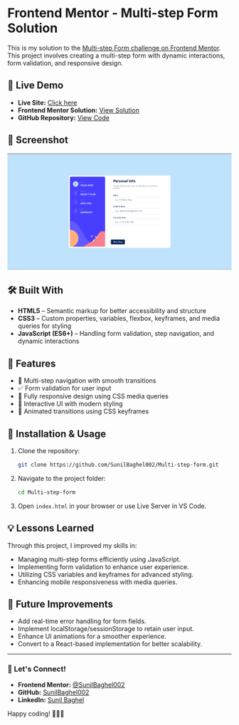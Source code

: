 # Frontend Mentor - Multi-step Form Solution

This is my solution to the [Multi-step Form challenge on Frontend Mentor](https://www.frontendmentor.io/challenges/multistep-form-YVAnSdqQBJ). This project involves creating a multi-step form with dynamic interactions, form validation, and responsive design.

## 🚀 Live Demo

- **Live Site:** [Click here](https://sunilbaghel002.github.io/Multi-step-form/)
- **Frontend Mentor Solution:** [View Solution](https://www.frontendmentor.io/solutions/multi-step-form-solution-amb6e2Vkq1)
- **GitHub Repository:** [View Code](https://github.com/SunilBaghel002/Multi-step-form)

## 📸 Screenshot

![Multi-step Form Preview](assets/images/Screenshot.png)

## 🛠️ Built With

- **HTML5** – Semantic markup for better accessibility and structure
- **CSS3** – Custom properties, variables, flexbox, keyframes, and media queries for styling
- **JavaScript (ES6+)** – Handling form validation, step navigation, and dynamic interactions

## 📝 Features

- 📌 Multi-step navigation with smooth transitions
- ✅ Form validation for user input
- 📱 Fully responsive design using CSS media queries
- 🎨 Interactive UI with modern styling
- 🔄 Animated transitions using CSS keyframes

## 🔧 Installation & Usage

1. Clone the repository:
   ```sh
   git clone https://github.com/SunilBaghel002/Multi-step-form.git
   ```
2. Navigate to the project folder:
   ```sh
   cd Multi-step-form
   ```
3. Open `index.html` in your browser or use Live Server in VS Code.

## 💡 Lessons Learned

Through this project, I improved my skills in:
- Managing multi-step forms efficiently using JavaScript.
- Implementing form validation to enhance user experience.
- Utilizing CSS variables and keyframes for advanced styling.
- Enhancing mobile responsiveness with media queries.

## 📌 Future Improvements

- Add real-time error handling for form fields.
- Implement localStorage/sessionStorage to retain user input.
- Enhance UI animations for a smoother experience.
- Convert to a React-based implementation for better scalability.

---

### 🎯 Let's Connect!
- **Frontend Mentor:** [@SunilBaghel002](https://www.frontendmentor.io/profile/SunilBaghel002)
- **GitHub:** [SunilBaghel002](https://github.com/SunilBaghel002)
- **LinkedIn:** [Sunil Baghel](https://www.linkedin.com/in/sunil-baghel-140a60348/)

Happy coding! 🚀🚀🚀

